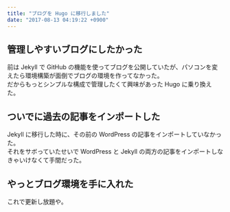 ```yaml
---
title: "ブログを Hugo に移行しました"
date: "2017-08-13 04:19:22 +0900"
---
```


## 管理しやすいブログにしたかった

前は Jekyll で GitHub の機能を使ってブログを公開していたが、パソコンを変えたら環境構築が面倒でブログの環境を作ってなかった。  
だからもっとシンプルな構成で管理したくて興味があった Hugo に乗り換えた。

## ついでに過去の記事をインポートした

Jekyll に移行した時に、その前の WordPress の記事をインポートしていなかった。  
それをサボっていたせいで WordPress と Jekyll の両方の記事をインポートしなきゃいけなくて手間だった。

## やっとブログ環境を手に入れた

これで更新し放題や。

